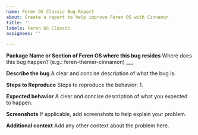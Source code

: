 ```yaml
---
name: Feren OS Classic Bug Report
about: Create a report to help improve Feren OS with Cinnamon
title: ''
labels: Feren OS Classic
assignees: ''

---
```


**Package Name or Section of Feren OS where this bug resides**
Where does this bug happen? (e.g.: feren-themer-cinnamon) ___

**Describe the bug**
A clear and concise description of what the bug is.

**Steps to Reproduce**
Steps to reproduce the behavior:
1. 

**Expected behavior**
A clear and concise description of what you expected to happen.

**Screenshots**
If applicable, add screenshots to help explain your problem.

**Additional context**
Add any other context about the problem here.
